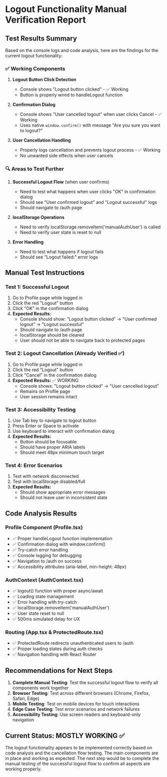 # Logout Functionality Manual Verification Report

## Test Results Summary

Based on the console logs and code analysis, here are the findings for the current logout functionality:

### ✅ Working Components

1. **Logout Button Click Detection**
   - Console shows "Logout button clicked" - ✅ Working
   - Button is properly wired to handleLogout function

2. **Confirmation Dialog**
   - Console shows "User cancelled logout" when user clicks Cancel - ✅ Working
   - Uses native `window.confirm()` with message "Are you sure you want to logout?"

3. **User Cancellation Handling**
   - Properly logs cancellation and prevents logout process - ✅ Working
   - No unwanted side effects when user cancels

### 🔍 Areas to Test Further

1. **Successful Logout Flow** (when user confirms)
   - Need to test what happens when user clicks "OK" in confirmation dialog
   - Should see "User confirmed logout" and "Logout successful" logs
   - Should navigate to /auth page

2. **localStorage Operations**
   - Need to verify localStorage.removeItem('manualAuthUser') is called
   - Need to verify user state is reset to null

3. **Error Handling**
   - Need to test what happens if logout fails
   - Should see "Logout failed:" error logs

## Manual Test Instructions

### Test 1: Successful Logout
1. Go to Profile page while logged in
2. Click the red "Logout" button
3. Click "OK" in the confirmation dialog
4. **Expected Results:**
   - Console should show: "Logout button clicked" → "User confirmed logout" → "Logout successful"
   - Should navigate to /auth page
   - localStorage should be cleared
   - User should not be able to navigate back to protected pages

### Test 2: Logout Cancellation (Already Verified ✅)
1. Go to Profile page while logged in
2. Click the red "Logout" button
3. Click "Cancel" in the confirmation dialog
4. **Expected Results:** ✅ WORKING
   - Console shows: "Logout button clicked" → "User cancelled logout"
   - Remains on Profile page
   - User session remains intact

### Test 3: Accessibility Testing
1. Use Tab key to navigate to logout button
2. Press Enter or Space to activate
3. Use keyboard to interact with confirmation dialog
4. **Expected Results:**
   - Button should be focusable
   - Should have proper ARIA labels
   - Should meet 48px minimum touch target

### Test 4: Error Scenarios
1. Test with network disconnected
2. Test with localStorage disabled/full
3. **Expected Results:**
   - Should show appropriate error messages
   - Should not leave user in inconsistent state

## Code Analysis Results

### Profile Component (Profile.tsx)
- ✅ Proper handleLogout function implementation
- ✅ Confirmation dialog with window.confirm()
- ✅ Try-catch error handling
- ✅ Console logging for debugging
- ✅ Navigation to /auth on success
- ✅ Accessibility attributes (aria-label, min-height: 48px)

### AuthContext (AuthContext.tsx)
- ✅ logout() function with proper async/await
- ✅ Loading state management
- ✅ Error handling with try-catch
- ✅ localStorage.removeItem('manualAuthUser')
- ✅ User state reset to null
- ✅ 500ms simulated delay for UX

### Routing (App.tsx & ProtectedRoute.tsx)
- ✅ ProtectedRoute redirects unauthenticated users to /auth
- ✅ Proper loading states during auth checks
- ✅ Navigation handling with React Router

## Recommendations for Next Steps

1. **Complete Manual Testing**: Test the successful logout flow to verify all components work together
2. **Browser Testing**: Test across different browsers (Chrome, Firefox, Safari, Edge)
3. **Mobile Testing**: Test on mobile devices for touch interactions
4. **Edge Case Testing**: Test error scenarios and network failures
5. **Accessibility Testing**: Use screen readers and keyboard-only navigation

## Current Status: MOSTLY WORKING ✅

The logout functionality appears to be implemented correctly based on code analysis and the cancellation flow testing. The main components are in place and working as expected. The next step would be to complete the manual testing of the successful logout flow to confirm all aspects are working properly.